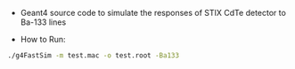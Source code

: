 - Geant4 source code to simulate the responses of STIX CdTe detector to Ba-133 lines


- How to Run:
```sh
./g4FastSim -m test.mac -o test.root -Ba133
```
